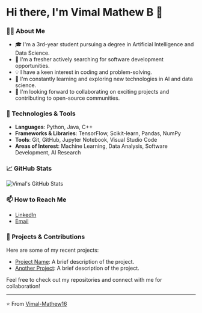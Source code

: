 # Hi there, I'm Vimal Mathew B 👋

### 👨‍💻 About Me

- 🎓 I'm a 3rd-year student pursuing a degree in Artificial Intelligence and Data Science.
- 💼 I'm a fresher actively searching for software development opportunities.
- 💡 I have a keen interest in coding and problem-solving.
- 🌱 I'm constantly learning and exploring new technologies in AI and data science.
- 🤝 I'm looking forward to collaborating on exciting projects and contributing to open-source communities.

### 🔧 Technologies & Tools

- **Languages**: Python, Java, C++
- **Frameworks & Libraries**: TensorFlow, Scikit-learn, Pandas, NumPy
- **Tools**: Git, GitHub, Jupyter Notebook, Visual Studio Code
- **Areas of Interest**: Machine Learning, Data Analysis, Software Development, AI Research

### 📈 GitHub Stats

![Vimal's GitHub Stats](https://github-readme-stats.vercel.app/api?username=Vimal-Mathew16&show_icons=true&theme=radical)

### 📫 How to Reach Me

- [LinkedIn](www.linkedin.com/in/vimal-mathew-b-6a2566231)
- [Email](mailto:bvimimathew@gmail.com)

### 🌟 Projects & Contributions

Here are some of my recent projects:

- [Project Name](https://github.com/yourusername/project-name): A brief description of the project.
- [Another Project](https://github.com/yourusername/another-project): A brief description of the project.

Feel free to check out my repositories and connect with me for collaboration!

---

⭐️ From [Vimal-Mathew16](https://github.com/Vimal-Mathew16)
